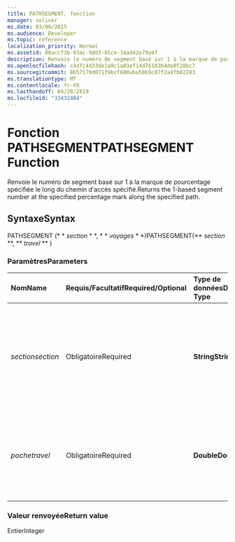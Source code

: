 ```yaml
---
title: PATHSEGMENT, fonction
manager: soliver
ms.date: 03/09/2015
ms.audience: Developer
ms.topic: reference
localization_priority: Normal
ms.assetid: 08accf3b-93ac-9dd3-85ce-34ad42e79a4f
description: Renvoie le numéro de segment basé sur 1 à la marque de pourcentage spécifiée le long du chemin d'accès spécifié.
ms.openlocfilehash: c4dfc4d33de1a9c1a03ef14d76103b4de0f28bc7
ms.sourcegitcommit: 8657170d071f9bcf680aba50b9c07f2a4fb82283
ms.translationtype: MT
ms.contentlocale: fr-FR
ms.lasthandoff: 04/28/2019
ms.locfileid: "33432484"
---
```

# <a name="pathsegment-function"></a><span data-ttu-id="22c79-103">Fonction PATHSEGMENT</span><span class="sxs-lookup"><span data-stu-id="22c79-103">PATHSEGMENT Function</span></span>

<span data-ttu-id="22c79-104">Renvoie le numéro de segment basé sur 1 à la marque de pourcentage spécifiée le long du chemin d'accès spécifié.</span><span class="sxs-lookup"><span data-stu-id="22c79-104">Returns the 1-based segment number at the specified percentage mark along the specified path.</span></span>
  
## <a name="syntax"></a><span data-ttu-id="22c79-105">Syntaxe</span><span class="sxs-lookup"><span data-stu-id="22c79-105">Syntax</span></span>

<span data-ttu-id="22c79-106">PATHSEGMENT (\* \* *section* \* \*, \* \* *voyages* \* \*)</span><span class="sxs-lookup"><span data-stu-id="22c79-106">PATHSEGMENT(\*\* *section* \*\*, \*\* *travel* \*\* )</span></span> 
  
### <a name="parameters"></a><span data-ttu-id="22c79-107">Paramètres</span><span class="sxs-lookup"><span data-stu-id="22c79-107">Parameters</span></span>

|<span data-ttu-id="22c79-108">**Nom**</span><span class="sxs-lookup"><span data-stu-id="22c79-108">**Name**</span></span>|<span data-ttu-id="22c79-109">**Requis/Facultatif**</span><span class="sxs-lookup"><span data-stu-id="22c79-109">**Required/Optional**</span></span>|<span data-ttu-id="22c79-110">**Type de données**</span><span class="sxs-lookup"><span data-stu-id="22c79-110">**Data Type**</span></span>|<span data-ttu-id="22c79-111">**Description**</span><span class="sxs-lookup"><span data-stu-id="22c79-111">**Description**</span></span>|
|:-----|:-----|:-----|:-----|
| <span data-ttu-id="22c79-112">_section_</span><span class="sxs-lookup"><span data-stu-id="22c79-112">_section_</span></span> <br/> |<span data-ttu-id="22c79-113">Obligatoire</span><span class="sxs-lookup"><span data-stu-id="22c79-113">Required</span></span>  <br/> |<span data-ttu-id="22c79-114">**String**</span><span class="sxs-lookup"><span data-stu-id="22c79-114">**String**</span></span> <br/> |<span data-ttu-id="22c79-115">Section Geometry qui représente le chemin, spécifiée par une référence à sa cellule Path (par exemple Geometry1.Path).</span><span class="sxs-lookup"><span data-stu-id="22c79-115">The Geometry section that represents the path, specified by a reference to its Path cell (for example, Geometry1.Path).</span></span>  <br/> |
| <span data-ttu-id="22c79-116">_poche_</span><span class="sxs-lookup"><span data-stu-id="22c79-116">_travel_</span></span> <br/> |<span data-ttu-id="22c79-117">Obligatoire</span><span class="sxs-lookup"><span data-stu-id="22c79-117">Required</span></span>  <br/> |<span data-ttu-id="22c79-118">**Double**</span><span class="sxs-lookup"><span data-stu-id="22c79-118">**Double**</span></span> <br/> |<span data-ttu-id="22c79-119">Pourcentage du chemin parcouru du point de début au point de fin.</span><span class="sxs-lookup"><span data-stu-id="22c79-119">The percentage of the path traversed, from the begin point to the end point.</span></span> <span data-ttu-id="22c79-120">La valeur doit être comprise entre 0 et 1.</span><span class="sxs-lookup"><span data-stu-id="22c79-120">Must be between 0 and 1.</span></span>  <br/> |
   
### <a name="return-value"></a><span data-ttu-id="22c79-121">Valeur renvoyée</span><span class="sxs-lookup"><span data-stu-id="22c79-121">Return value</span></span>

<span data-ttu-id="22c79-122">Entier</span><span class="sxs-lookup"><span data-stu-id="22c79-122">Integer</span></span>
  

